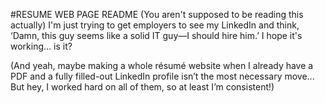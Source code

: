 #RESUME WEB PAGE README (You aren't supposed to be reading this actually)
I'm just trying to get employers to see my LinkedIn and think, ‘Damn, this guy seems like a solid IT guy—I should hire him.’
I hope it's working… is it?

(And yeah, maybe making a whole résumé website when I already have a PDF and a fully filled-out LinkedIn profile isn’t the most necessary move...
But hey, I worked hard on all of them, so at least I’m consistent!)
